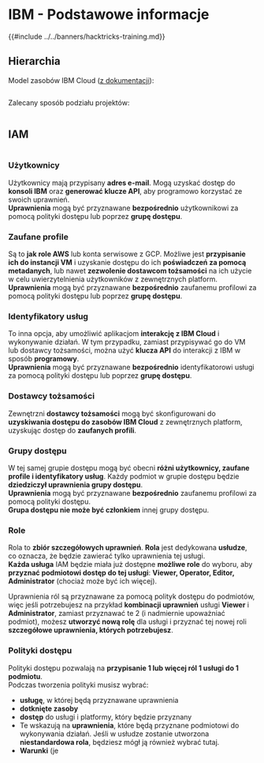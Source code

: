 # IBM - Podstawowe informacje

{{#include ../../banners/hacktricks-training.md}}

## Hierarchia

Model zasobów IBM Cloud ([z dokumentacji](https://www.ibm.com/blog/announcement/introducing-ibm-cloud-enterprises/)):

<figure><img src="../../images/image (225).png" alt=""><figcaption></figcaption></figure>

Zalecany sposób podziału projektów:

<figure><img src="../../images/image (239).png" alt=""><figcaption></figcaption></figure>

## IAM

<figure><img src="../../images/image (266).png" alt=""><figcaption></figcaption></figure>

### Użytkownicy

Użytkownicy mają przypisany **adres e-mail**. Mogą uzyskać dostęp do **konsoli IBM** oraz **generować klucze API**, aby programowo korzystać ze swoich uprawnień.\
**Uprawnienia** mogą być przyznawane **bezpośrednio** użytkownikowi za pomocą polityki dostępu lub poprzez **grupę dostępu**.

### Zaufane profile

Są to **jak role AWS** lub konta serwisowe z GCP. Możliwe jest **przypisanie ich do instancji VM** i uzyskanie dostępu do ich **poświadczeń za pomocą metadanych**, lub nawet **zezwolenie dostawcom tożsamości** na ich użycie w celu uwierzytelnienia użytkowników z zewnętrznych platform.\
**Uprawnienia** mogą być przyznawane **bezpośrednio** zaufanemu profilowi za pomocą polityki dostępu lub poprzez **grupę dostępu**.

### Identyfikatory usług

To inna opcja, aby umożliwić aplikacjom **interakcję z IBM Cloud** i wykonywanie działań. W tym przypadku, zamiast przypisywać go do VM lub dostawcy tożsamości, można użyć **klucza API** do interakcji z IBM w sposób **programowy**.\
**Uprawnienia** mogą być przyznawane **bezpośrednio** identyfikatorowi usługi za pomocą polityki dostępu lub poprzez **grupę dostępu**.

### Dostawcy tożsamości

Zewnętrzni **dostawcy tożsamości** mogą być skonfigurowani do **uzyskiwania dostępu do zasobów IBM Cloud** z zewnętrznych platform, uzyskując dostęp do **zaufanych profili**.

### Grupy dostępu

W tej samej grupie dostępu mogą być obecni **różni użytkownicy, zaufane profile i identyfikatory usług**. Każdy podmiot w grupie dostępu będzie **dziedziczył uprawnienia grupy dostępu**.\
**Uprawnienia** mogą być przyznawane **bezpośrednio** zaufanemu profilowi za pomocą polityki dostępu.\
**Grupa dostępu nie może być członkiem** innej grupy dostępu.

### Role

Rola to **zbiór szczegółowych uprawnień**. **Rola** jest dedykowana **usłudze**, co oznacza, że będzie zawierać tylko uprawnienia tej usługi.\
**Każda usługa** IAM będzie miała już dostępne **możliwe role** do wyboru, aby **przyznać podmiotowi dostęp do tej usługi**: **Viewer, Operator, Editor, Administrator** (chociaż może być ich więcej).

Uprawnienia ról są przyznawane za pomocą polityk dostępu do podmiotów, więc jeśli potrzebujesz na przykład **kombinacji uprawnień** usługi **Viewer** i **Administrator**, zamiast przyznawać te 2 (i nadmiernie upoważniać podmiot), możesz **utworzyć nową rolę** dla usługi i przyznać tej nowej roli **szczegółowe uprawnienia, których potrzebujesz**.

### Polityki dostępu

Polityki dostępu pozwalają na **przypisanie 1 lub więcej ról 1 usługi do 1 podmiotu**.\
Podczas tworzenia polityki musisz wybrać:

- **usługę**, w której będą przyznawane uprawnienia
- **dotknięte zasoby**
- **dostęp** do usługi i platformy, który będzie przyznany
- Te wskazują na **uprawnienia**, które będą przyznane podmiotowi do wykonywania działań. Jeśli w usłudze zostanie utworzona **niestandardowa rola**, będziesz mógł ją również wybrać tutaj.
- **Warunki** (je
